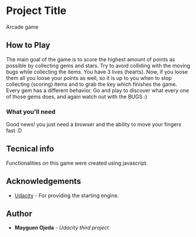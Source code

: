 # Project Title

Arcade game

## How to Play

The main goal of the game is to score the highest amount of points as possible by collecting gems and stars. Try to avoid colliding with
the moving bugs while collecting the items. You have 3 lives (hearts). Now, if you loose them all you loose your points as well, so it is up to you when to stop collecting (scoring) items and to grab the key which finishes the game. Every gem has a different behavior. Go and play to discover what every one of those gems does, and again watch out with the BUGS :)

### What you'll need

Good news! you just need a browser and the ability to move your fingers fast :D


## Tecnical info

Functionalities on this game were created using javascript.

## Acknowledgements
* [Udacity](https://github.com/udacity/frontend-nanodegree-arcade-game) - For providing the starting engine. 


## Author

* **Mayguen Ojeda** - *Udacity third project*
